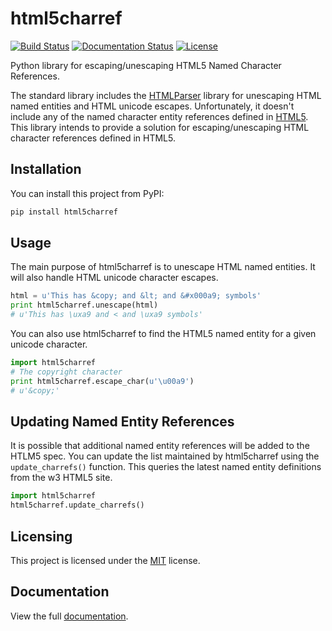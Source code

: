 html5charref
=============

[![Build Status](https://travis-ci.org/bpabel/html5charref.svg)](https://travis-ci.org/bpabel/html5charref)
[![Documentation Status](https://readthedocs.org/projects/html5charref/badge/?version=latest)](https://readthedocs.org/projects/html5charref/?badge=latest)
[![License](http://img.shields.io/badge/license-MIT-blue.svg)](https://github.com/bpabel/html5charref/blob/master/LICENSE)

Python library for escaping/unescaping HTML5 Named Character References.

The standard library includes the [HTMLParser] library
for unescaping HTML named entities and HTML unicode escapes.  Unfortunately,
it doesn't include any of the named character entity references defined in
[HTML5].  This library intends to provide a solution for escaping/unescaping HTML
character references defined in HTML5.

[HTMLParser]: https://docs.python.org/2/library/htmlparser.html
[HTML5]: http://dev.w3.org/html5/html-author/charref


Installation
------------

You can install this project from PyPI:

```sh
pip install html5charref
```


Usage
-------

The main purpose of html5charref is to unescape HTML named entities.  It 
will also handle HTML unicode character escapes.

```python
html = u'This has &copy; and &lt; and &#x000a9; symbols'
print html5charref.unescape(html)
# u'This has \uxa9 and < and \uxa9 symbols' 
```

You can also use html5charref to find the HTML5 named entity for a given
unicode character.


```python
import html5charref
# The copyright character
print html5charref.escape_char(u'\u00a9')
# u'&copy;'
```


Updating Named Entity References
--------------------------------

It is possible that additional named entity references will be 
added to the HTLM5 spec.  You can update the list maintained by
html5charref using the `update_charrefs()` function.  This queries
the latest named entity definitions from the w3 HTML5 site.

```python
import html5charref
html5charref.update_charrefs()
```


Licensing
---------

This project is licensed under the [MIT] license.

[MIT]: http://opensource.org/licenses/MIT


Documentation
----------------

View the full [documentation].

[documentation]: http://html5charref.readthedocs.org/en/latest/

